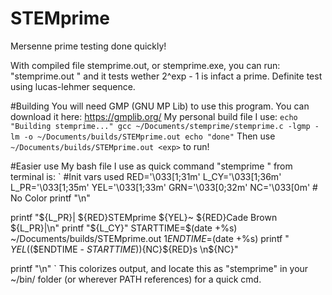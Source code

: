 # STEMprime
Mersenne prime testing done quickly! 

With compiled file stemprime.out, or stemprime.exe, you can run:
"stemprime.out <exp>"
and it tests wether 2^exp - 1 is infact a prime. Definite test using lucas-lehmer sequence.

#Building
You will need GMP (GNU MP Lib) to use this program. You can download it here: https://gmplib.org/
My personal build file I use:
`echo "Building stemprime..."
gcc ~/Documents/stemprime/stemprime.c -lgmp -lm -o ~/Documents/builds/STEMprime.out
echo "done"`
Then use `~/Documents/builds/STEMprime.out <exp>` to run!

#Easier use
My bash file I use as quick command "stemprime <x>" from terminal is:
`
#Init vars used
RED='\033[1;31m'
L_CY='\033[1;36m'
L_PR='\033[1;35m'
YEL='\033[1;33m'
GRN='\033[0;32m'
NC='\033[0m' # No Color
printf "\n"

printf  "${L_PR}|             ${RED}STEMprime  ${YEL}~  ${RED}Cade Brown            ${L_PR}|\n"
printf "${L_CY}"
STARTTIME=$(date +%s)
~/Documents/builds/STEMprime.out $1
ENDTIME=$(date +%s)
printf "                       ${YEL}$(($ENDTIME - $STARTTIME))${NC}${RED}s                       \n${NC}"

printf "\n"
`
This colorizes output, and locate this as "stemprime" in your ~/bin/ folder (or wherever PATH references) for a quick cmd.

